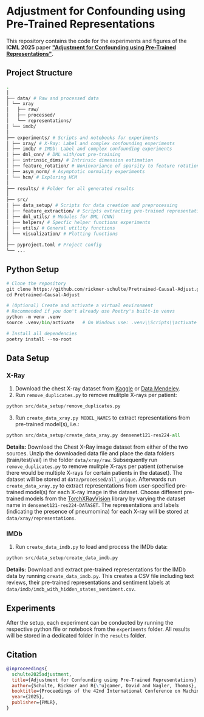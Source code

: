 # Adjustment for Confounding using Pre-Trained Representations

This repository contains the code for the experiments and figures of the **ICML 2025** paper **["Adjustment for Confounding using Pre-Trained Representations"](https://openreview.net/forum?id=p4CHBlYxYj)**.

## Project Structure

```bash
.
│
├── data/ # Raw and processed data
│ └── xray
│   ├── raw/
│   ├── processed/
│   └── representations/
│ └── imdb/
│
├── experiments/ # Scripts and notebooks for experiments
│ ├── xray/ # X-Ray: Label and complex confounding experiments
│ ├── imdb/ # IMDb: Label and complex confounding experiments
│ ├── dml_cnn/ # DML with/out pre-training 
│ ├── intrinsic_dims/ # Intrinsic dimension estimation
│ ├── feature_rotation/ # Noninvariance of sparsity to feature rotations
│ ├── asym_norm/ # Asymptotic normality experiments 
│ └── hcm/ # Exploring HCM
│
├── results/ # Folder for all generated results
│
├── src/
│ ├── data_setup/ # Scripts for data creation and preprocessing
│ ├── feature_extraction/ # Scripts extracting pre-trained representations
│ ├── dml_utils/ # Modules for DML (CNN)
│ ├── helpers/ # Specfic helper functions experiments
│ ├── utils/ # General utility functions
│ └── visualization/ # Plotting functions
│
├── pyproject.toml # Project config
└── ...
```

## Python Setup
```python
# Clone the repository
git clone https://github.com/rickmer-schulte/Pretrained-Causal-Adjust.git
cd Pretrained-Causal-Adjust

# (Optional) Create and activate a virtual environment
# Recommended if you don't already use Poetry's built-in venvs
python -m venv .venv
source .venv/bin/activate   # On Windows use: .venv\\Scripts\\activate

# Install all dependencies
poetry install --no-root
```

## Data Setup
### X-Ray
1. Download the chest X-ray dataset from [Kaggle](https://www.kaggle.com/datasets/paultimothymooney/chest-xray-pneumonia) or [Data Mendeley](https://data.mendeley.com/datasets/rscbjbr9sj/2).
2. Run `remove_duplicates.py` to remove mulitple X-rays per patient:
```python
python src/data_setup/remove_duplicates.py
```
3. Run `create_data_xray.py MODEL_NAMES` to extract representations from pre-trained model(s), i.e.:
```python
python src/data_setup/create_data_xray.py densenet121-res224-all 
```

**Details:** Download the Chest X-Ray image dataset from either of the two sources. Unzip the downloaded data file and place the data folders (train/test/val) in the folder `data/xray/raw`. Subsequently run `remove_duplicates.py` to remove mulitple X-rays per patient (otherwise there would be multiple X-rays for certain patients in the dataset). The dataset will be stored at `data/processed/all_unique`. Afterwards run `create_data_xray.py` to extract representations from user-specified pre-trained model(s) for each X-ray image in the dataset. Choose different pre-trained models from the [TorchXRayVision](https://github.com/mlmed/torchxrayvision) library by varying the dataset name in `densenet121-res224-DATASET`. The representations and labels (indicating the presence of pneumomina) for each X-ray will be stored at `data/xray/representations`.

### IMDb
1. Run `create_data_imdb.py` to load and process the IMDb data:
```python
python src/data_setup/create_data_imdb.py
```
  
**Details:** Download and extract pre-trained representations for the IMDb data by running `create_data_imdb.py`. This creates a CSV file including text reviews, their pre-trained representations and sentiment labels at `data/imdb/imdb_with_hidden_states_sentiment.csv`.

## Experiments
After the setup, each experiment can be conducted by running the respective python file or notebook from the `experiments` folder. All results will be stored in a dedicated folder in the `results` folder.

## Citation

```bibtex
@inproceedings{
  schulte2025adjustment,
  title={Adjustment for Confounding using Pre-Trained Representations},
  author={Schulte, Rickmer and R{\"u}gamer, David and Nagler, Thomas},
  booktitle={Proceedings of the 42nd International Conference on Machine Learning},
  year={2025},
  publisher={PMLR},
}

